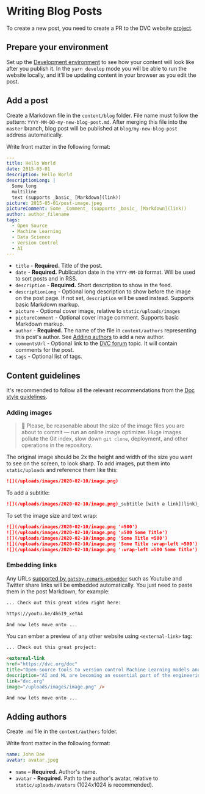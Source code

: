 # Writing Blog Posts

To create a new post, you need to create a PR to the DVC website
[project](https://github.com/iterative/dvc.org).

## Prepare your environment

Set up the
[Development environment](/doc/user-guide/contributing/docs#development-environment)
to see how your content will look like after you publish it. In the
`yarn develop` mode you will be able to run the website locally, and it'll be
updating content in your browser as you edit the post.

## Add a post

Create a Markdown file in the `content/blog` folder. File name must follow the
pattern: `YYYY-MM-DD-my-new-blog-post.md`. After merging this file into the
`master` branch, blog post will be published at `blog/my-new-blog-post` address
automatically.

Write front matter in the following format:

```yml
---
title: Hello World
date: 2015-05-01
description: Hello World
descriptionLong: |
  Some long
  multiline
  text (supports _basic_ [Markdown](link))
picture: 2015-05-01/post-image.jpeg
pictureComment: Some _Comment_ (supports _basic_ [Markdown](link))
author: author_filename
tags:
  - Open Source
  - Machine Learning
  - Data Science
  - Version Control
  - AI
---

```

- `title` - **Required.** Title of the post.
- `date` - **Required.** Publication date in the `YYYY-MM-DD` format. Will be
  used to sort posts and in RSS.
- `description` - **Required.** Short description to show in the feed.
- `descriptionLong` - Optional long description to show before the image on the
  post page. If not set, `description` will be used instead. Supports basic
  Markdown markup.
- `picture` - Optional cover image, relative to `static/uploads/images`
- `pictureComment` - Optional cover image comment. Supports basic Markdown
  markup.
- `author` - **Required.** The name of the file in `content/authors`
  representing this post's author. See
  [Adding authors](/doc/user-guide/contributing/blog#adding-authors) to add a
  new author.
- `commentsUrl` - Optional link to the [DVC forum](https://discuss.dvc.org)
  topic. It will contain comments for the post.
- `tags` - Optional list of tags.

## Content guidelines

It's recommended to follow all the relevant recommendations from the
[Doc style guidelines](/doc/user-guide/contributing/docs#doc-style-guidelines-javascript-and-markdown).

### Adding images

> 🙏 Please, be reasonable about the size of the image files you are about to
> commit — run an online image optimizer. Huge images pollute the Git index,
> slow down `git clone`, deployment, and other operations in the repository.

The original image should be 2x the height and width of the size you want to see
on the screen, to look sharp. To add images, put them into `static/uploads` and
reference them like this:

```md
![](/uploads/images/2020-02-10/image.png)
```

To add a subtitle:

```md
![](/uploads/images/2020-02-10/image.png)_subtitle [with a link](link)_
```

To set the image size and text wrap:

```md
![](/uploads/images/2020-02-10/image.png '=500')
![](/uploads/images/2020-02-10/image.png '=500 Some Title')
![](/uploads/images/2020-02-10/image.png 'Some Title =500')
![](/uploads/images/2020-02-10/image.png 'Some Title :wrap-left =500')
![](/uploads/images/2020-02-10/image.png ':wrap-left =500 Some Title')
```

### Embedding links

Any URLs
[supported by `gatsby-remark-embedder`](https://github.com/MichaelDeBoey/gatsby-remark-embedder#supported-services)
such as Youtube and Twitter share links will be embedded automatically. You just
need to paste them in the post Markdown, for example:

```md
... Check out this great video right here:

https://youtu.be/4h6I9_xeYA4

And now lets move onto ...
```

You can ember a preview of any other website using `<external-link>` tag:

```md
... Check out this great project:

<external-link
href="https://dvc.org/doc"
title="Open-source tools to version control Machine Learning models and experiments"
description="AI and ML are becoming an essential part of the engineering..."
link="dvc.org"
image="/uploads/images/image.png" />

And now lets move onto ...
```

## Adding authors

Create `.md` file in the `content/authors` folder.

Write front matter in the following format:

```yml
name: John Doe
avatar: avatar.jpeg
```

- `name` – **Required.** Author's name.
- `avatar` - **Required.** Path to the author's avatar, relative to
  `static/uploads/avatars` (1024x1024 is recommended).
